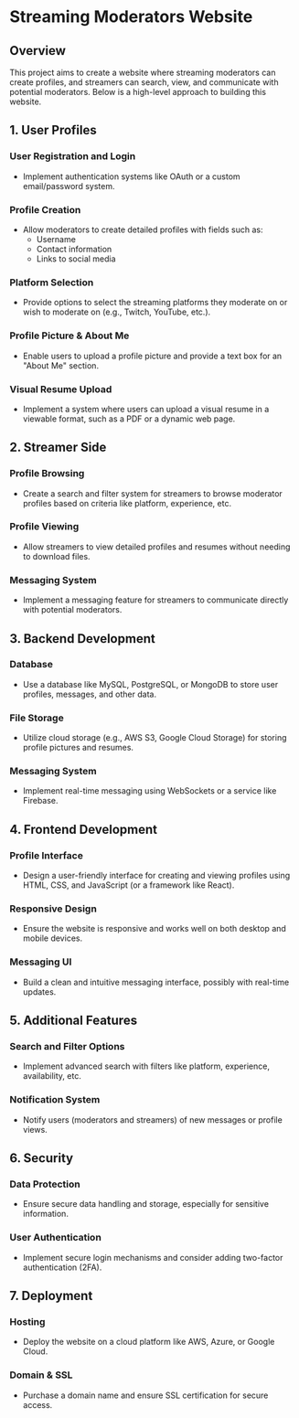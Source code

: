 # Streaming Moderators Website

## Overview
This project aims to create a website where streaming moderators can create profiles, and streamers can search, view, and communicate with potential moderators. Below is a high-level approach to building this website.

## 1. User Profiles

### User Registration and Login
- Implement authentication systems like OAuth or a custom email/password system.

### Profile Creation
- Allow moderators to create detailed profiles with fields such as:
  - Username
  - Contact information
  - Links to social media

### Platform Selection
- Provide options to select the streaming platforms they moderate on or wish to moderate on (e.g., Twitch, YouTube, etc.).

### Profile Picture & About Me
- Enable users to upload a profile picture and provide a text box for an "About Me" section.

### Visual Resume Upload
- Implement a system where users can upload a visual resume in a viewable format, such as a PDF or a dynamic web page.

## 2. Streamer Side

### Profile Browsing
- Create a search and filter system for streamers to browse moderator profiles based on criteria like platform, experience, etc.

### Profile Viewing
- Allow streamers to view detailed profiles and resumes without needing to download files.

### Messaging System
- Implement a messaging feature for streamers to communicate directly with potential moderators.

## 3. Backend Development

### Database
- Use a database like MySQL, PostgreSQL, or MongoDB to store user profiles, messages, and other data.

### File Storage
- Utilize cloud storage (e.g., AWS S3, Google Cloud Storage) for storing profile pictures and resumes.

### Messaging System
- Implement real-time messaging using WebSockets or a service like Firebase.

## 4. Frontend Development

### Profile Interface
- Design a user-friendly interface for creating and viewing profiles using HTML, CSS, and JavaScript (or a framework like React).

### Responsive Design
- Ensure the website is responsive and works well on both desktop and mobile devices.

### Messaging UI
- Build a clean and intuitive messaging interface, possibly with real-time updates.

## 5. Additional Features

### Search and Filter Options
- Implement advanced search with filters like platform, experience, availability, etc.

### Notification System
- Notify users (moderators and streamers) of new messages or profile views.

## 6. Security

### Data Protection
- Ensure secure data handling and storage, especially for sensitive information.

### User Authentication
- Implement secure login mechanisms and consider adding two-factor authentication (2FA).

## 7. Deployment

### Hosting
- Deploy the website on a cloud platform like AWS, Azure, or Google Cloud.

### Domain & SSL
- Purchase a domain name and ensure SSL certification for secure access.
